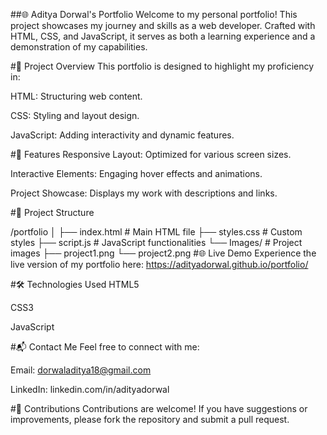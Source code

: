 ##🌐 Aditya Dorwal's Portfolio
Welcome to my personal portfolio! This project showcases my journey and skills as a web developer. Crafted with HTML, CSS, and JavaScript, it serves as both a learning experience and a demonstration of my capabilities.

#🚀 Project Overview
This portfolio is designed to highlight my proficiency in:

HTML: Structuring web content.

CSS: Styling and layout design.

JavaScript: Adding interactivity and dynamic features.


#🎯 Features
Responsive Layout: Optimized for various screen sizes.

Interactive Elements: Engaging hover effects and animations.

Project Showcase: Displays my work with descriptions and links.

#📂 Project Structure

/portfolio
│
├── index.html        # Main HTML file
├── styles.css        # Custom styles
├── script.js         # JavaScript functionalities
└── Images/           # Project images
    ├── project1.png
    └── project2.png
#🌐 Live Demo
Experience the live version of my portfolio here: https://adityadorwal.github.io/portfolio/

#🛠️ Technologies Used
HTML5

CSS3

JavaScript

#📬 Contact Me
Feel free to connect with me:

Email: dorwaladitya18@gmail.com

LinkedIn: linkedin.com/in/adityadorwal

#🤝 Contributions
Contributions are welcome! If you have suggestions or improvements, please fork the repository and submit a pull request.

